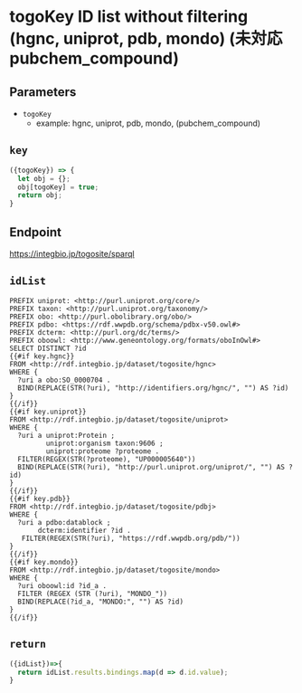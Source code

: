# togoKey ID list without filtering (hgnc, uniprot, pdb, mondo) (未対応 pubchem_compound)

## Parameters

* `togoKey`
  * example: hgnc, uniprot, pdb, mondo, (pubchem_compound)

## `key`
```javascript
({togoKey}) => {
  let obj = {};
  obj[togoKey] = true;
  return obj;
}
```


## Endpoint
https://integbio.jp/togosite/sparql

## `idList`
```sparql
PREFIX uniprot: <http://purl.uniprot.org/core/>
PREFIX taxon: <http://purl.uniprot.org/taxonomy/>
PREFIX obo: <http://purl.obolibrary.org/obo/>
PREFIX pdbo: <https://rdf.wwpdb.org/schema/pdbx-v50.owl#>
PREFIX dcterm: <http://purl.org/dc/terms/>
PREFIX oboowl: <http://www.geneontology.org/formats/oboInOwl#>
SELECT DISTINCT ?id
{{#if key.hgnc}}
FROM <http://rdf.integbio.jp/dataset/togosite/hgnc>
WHERE {
  ?uri a obo:SO_0000704 .
  BIND(REPLACE(STR(?uri), "http://identifiers.org/hgnc/", "") AS ?id)
}
{{/if}}
{{#if key.uniprot}}
FROM <http://rdf.integbio.jp/dataset/togosite/uniprot>
WHERE {
  ?uri a uniprot:Protein ;
         uniprot:organism taxon:9606 ;
         uniprot:proteome ?proteome .
  FILTER(REGEX(STR(?proteome), "UP000005640"))
  BIND(REPLACE(STR(?uri), "http://purl.uniprot.org/uniprot/", "") AS ?id)
}
{{/if}}
{{#if key.pdb}}
FROM <http://rdf.integbio.jp/dataset/togosite/pdbj>
WHERE {
  ?uri a pdbo:datablock ;
       dcterm:identifier ?id .
   FILTER(REGEX(STR(?uri), "https://rdf.wwpdb.org/pdb/"))
}
{{/if}} 
{{#if key.mondo}}
FROM <http://rdf.integbio.jp/dataset/togosite/mondo>
WHERE {
  ?uri oboowl:id ?id_a .
  FILTER (REGEX (STR (?uri), "MONDO_"))
  BIND(REPLACE(?id_a, "MONDO:", "") AS ?id)
}
{{/if}}   
```

## `return`
```javascript
({idList})=>{
  return idList.results.bindings.map(d => d.id.value);
}
```